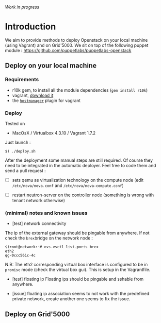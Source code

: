 *Work in progress*

# Introduction

We aim to provide methods to deploy Openstack on your local machine (using Vagrant) and on Grid'5000.
We sit on top of the following puppet module : https://github.com/puppetlabs/puppetlabs-openstack

## Deploy on your local machine

### Requirements

* r10k gem, to install all the module dependencies (```gem install r10k```)
* vagrant, [download it](http://www.vagrantup.com/downloads.html)
* the [```hostmanager```](https://github.com/smdahlen/vagrant-hostmanager) plugin for vagrant

### Deploy

Tested on 
* MacOsX / Virtualbox 4.3.10 / Vagrant 1.7.2 

Just launch : 
```
$) ./deploy.sh
```

After the deployment some manual steps are still required. Of course they need to be integrated in the automatic deployer.
Feel free to code them and send a pull request :

- [ ] sets qemu as virtualization technology on the compute node (edit ```/etc/nova/nova.conf``` and ```/etc/nova/nova-compute.conf```)
- [ ] restart neutron-server on the controller node (something is wrong with tenant network otherwise)



### (minimal) notes and known issues

* [test] network connectivity

The ip of the external gateway should be pingable from anywhere.
If not check the ```brex```bridge on the network node :
```
$)root@network:~# ovs-vsctl list-ports brex
eth2
qg-0ccc561c-4c
```

N.B: The eth2 corresponding virtual box interface is configured to be in ```promisc``` mode (check the virtual box gui). This is setup in the Vagrantfile.

* [test] floating ip
 Floating ips should be pingable and sshable from anywhere.

* [issue] floating ip association
seems to not work with the predefined private network, create another one seems to fix the issue.

## Deploy on Grid'5000
